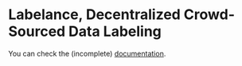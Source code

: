 # Labelance, Decentralized Crowd-Sourced Data Labeling
You can check the (incomplete) [documentation](https://github.com/kmlcgn/labelance/blob/main/LabelanceDocs.pdf).
